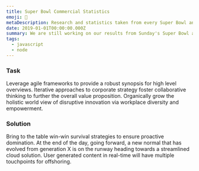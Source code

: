 ```yaml
---
title: Super Bowl Commercial Statistics 
emoji: 💾
metaDescription: Research and statistics taken from every Super Bowl and aggregated for viewing and then a written case study. 
date: 2019-01-01T00:00:00.000Z
summary: We are still working on our results from Sunday's Super Bowl and then we will release our all time best commercials and economic impact statistics in our upcoming case study.
tags:
  - javascript
  - node
---
```


### Task

Leverage agile frameworks to provide a robust synopsis for high level overviews. Iterative approaches to corporate strategy foster collaborative thinking to further the overall value proposition. Organically grow the holistic world view of disruptive innovation via workplace diversity and empowerment.

### Solution

Bring to the table win-win survival strategies to ensure proactive domination. At the end of the day, going forward, a new normal that has evolved from generation X is on the runway heading towards a streamlined cloud solution. User generated content in real-time will have multiple touchpoints for offshoring.
